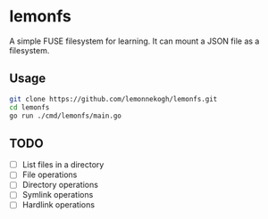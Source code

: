 # lemonfs

A simple FUSE filesystem for learning. It can mount a JSON file as a filesystem.

## Usage

```bash
git clone https://github.com/lemonnekogh/lemonfs.git
cd lemonfs
go run ./cmd/lemonfs/main.go
```

## TODO

- [ ] List files in a directory
- [ ] File operations
- [ ] Directory operations
- [ ] Symlink operations
- [ ] Hardlink operations
